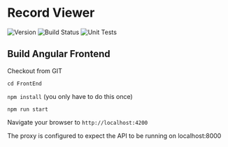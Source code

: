 # Record Viewer
![Version](https://s3.eu-west-2.amazonaws.com/endeavour-codebuild/badges/RecordViewer/version.svg)
![Build Status](https://s3.eu-west-2.amazonaws.com/endeavour-codebuild/badges/RecordViewer/build.svg)
![Unit Tests](https://s3.eu-west-2.amazonaws.com/endeavour-codebuild/badges/RecordViewer/unit-test.svg)

## Build Angular Frontend

Checkout from GIT

`cd FrontEnd`

`npm install` (you only have to do this once)

`npm run start`

Navigate your browser to `http://localhost:4200`

The proxy is configured to expect the API to be running on localhost:8000
